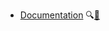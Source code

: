 * [Documentation]({{baseUrl}}/documentation/)
  <trigger for="pop:documentation-preview">:mag:</trigger>[:scroll:](documentation/print.html)

<popover id="pop:documentation-preview" title="Documentation :mag:" placement="right">
  <div slot="content">
    <include src="preview.md" />
  </div>
</popover>
